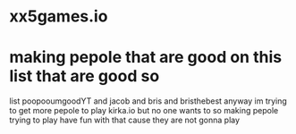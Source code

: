 # xx5games.io
# making pepole that are good on this list that are good so
list poopooumgoodYT and jacob and bris and bristhebest
anyway im trying to get more pepole to play kirka.io but no one wants to so making pepole trying to play have fun with that cause they are not gonna play 
